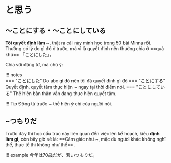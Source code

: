 # と思う

## **〜ことにする・〜ことにしている**
**Tôi quyết định làm ~**, thật ra cái này mình học trong 50 bài Minna rồi. 
Thường có lý do gì đó ở trước, mà vì là quyết định nên thường chia ở ==quá khứ== 「ことにした」。

Chia với động từ, mà chú ý:

!!! notes	
	=== "ことにした"
		Do abc gì đó nên tôi đã quyết định gì đó
	=== "ことにする"
		Quyết định, quyết tâm thực hiện ~ ngay tại thời điểm nói.
	=== "ことにしている"
		Thể hiện bản thân vẫn đang thực hiện quyết tâm.

!!! Tip
	Động từ trước ~ thể hiện ý chí của người nói.
## **~つもりだ**
Trước đây thì học cấu trúc này liên quan đến việc lên kế hoạch, kiều **định làm gì**, còn bây giờ sẽ là:
==Cảm giác như ~, mặc dù người khác không nghĩ thế, thực tế thì không như thế==. 

!!! example
        今年は70歳だが、若いつもりだ。
